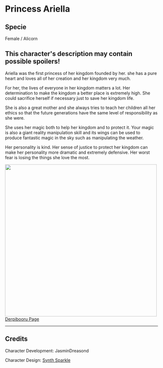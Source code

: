 # Princess Ariella

## Specie

Female / Alicorn

## This character's description may contain possible spoilers!

Ariella was the first princess of her kingdom founded by her. she has a pure heart and loves all of her creation and her kingdom very much.

For her, the lives of everyone in her kingdom matters a lot. Her determination to make the kingdom a better place is extremely high. She could sacrifice herself if necessary just to save her kingdom life.

She is also a great mother and she always tries to teach her children all her ethics so that the future generations have the same level of responsibility as she were.

She uses her magic both to help her kingdom and to protect it. Your magic is also a giant reality manipulation skill and its wings can be used to produce fantastic magic in the sky such as manipulating the weather.

Her personality is kind. Her sense of justice to protect her kingdom can make her personality more dramatic and extremely defensive. Her worst fear is losing the things she love the most.

<img src="https://cloudflare-ipfs.com/ipfs/QmejdmX3XLBt29Lp9jnL34ky663HLACnGs9UdnKy4aD8hH" height="500">
<a href="https://derpibooru.org/images/2682038" target="_blank">Derpibooru Page</a>

<hr/>

## Credits

Character Development: JasminDreasond

Character Design: <a href="https://derpibooru.org/tags/artist-colon-synthsparkle" target="_blank">Synth Sparkle</a>